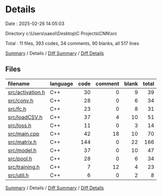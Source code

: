 # Details

Date : 2025-02-26 14:05:03

Directory c:\\Users\\saeol\\Desktop\\C Projects\\CNN\\src

Total : 11 files,  393 codes, 34 comments, 90 blanks, all 517 lines

[Summary](results.md) / Details / [Diff Summary](diff.md) / [Diff Details](diff-details.md)

## Files
| filename | language | code | comment | blank | total |
| :--- | :--- | ---: | ---: | ---: | ---: |
| [src/activation.h](/src/activation.h) | C++ | 30 | 0 | 9 | 39 |
| [src/conv.h](/src/conv.h) | C++ | 28 | 0 | 6 | 34 |
| [src/fc.h](/src/fc.h) | C++ | 23 | 0 | 8 | 31 |
| [src/loadCSV.h](/src/loadCSV.h) | C++ | 37 | 4 | 10 | 51 |
| [src/loss.h](/src/loss.h) | C++ | 11 | 0 | 3 | 14 |
| [src/main.cpp](/src/main.cpp) | C++ | 42 | 18 | 10 | 70 |
| [src/matrix.h](/src/matrix.h) | C++ | 144 | 0 | 22 | 166 |
| [src/model.h](/src/model.h) | C++ | 37 | 0 | 10 | 47 |
| [src/pool.h](/src/pool.h) | C++ | 28 | 0 | 6 | 34 |
| [src/training.h](/src/training.h) | C++ | 7 | 12 | 4 | 23 |
| [src/util.h](/src/util.h) | C++ | 6 | 0 | 2 | 8 |

[Summary](results.md) / Details / [Diff Summary](diff.md) / [Diff Details](diff-details.md)